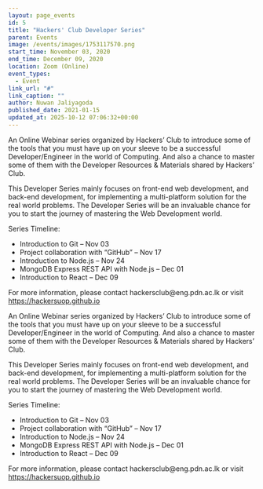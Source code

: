 ```yaml
---
layout: page_events
id: 5
title: "Hackers' Club Developer Series"
parent: Events
image: /events/images/1753117570.png
start_time: November 03, 2020
end_time: December 09, 2020
location: Zoom (Online)
event_types:
  - Event
link_url: "#"
link_caption: ""
author: Nuwan Jaliyagoda
published_date: 2021-01-15
updated_at: 2025-10-12 07:06:32+00:00
---
```


<p>An Online Webinar series organized by Hackers&rsquo; Club to introduce some of the tools that you must have up on your sleeve to be a successful Developer/Engineer in the world of Computing. And also a chance to master some of them with the Developer Resources &amp; Materials shared by Hackers&rsquo; Club.</p>
<p>This Developer Series mainly focuses on front-end web development, and back-end development, for implementing a multi-platform solution for the real world problems. The Developer Series will be an invaluable chance for you to start the journey of mastering the Web Development world.</p>
<p>Series Timeline:</p>
<ul>
<li>Introduction to Git &ndash; Nov 03</li>
<li>Project collaboration with &ldquo;GitHub&rdquo; &ndash; Nov 17</li>
<li>Introduction to Node.js &ndash; Nov 24</li>
<li>MongoDB Express REST API with Node.js &ndash; Dec 01</li>
<li>Introduction to React &ndash; Dec 09</li>
</ul>
<p>For more information, please contact hackersclub@eng.pdn.ac.lk or visit <a href="https://hackersuop.github.io/">https://hackersuop.github.io</a></p>

<!-- Automated Update by GitHub Actions -->

<p>An Online Webinar series organized by Hackers&rsquo; Club to introduce some of the tools that you must have up on your sleeve to be a successful Developer/Engineer in the world of Computing. And also a chance to master some of them with the Developer Resources &amp; Materials shared by Hackers&rsquo; Club.</p>
<p>This Developer Series mainly focuses on front-end web development, and back-end development, for implementing a multi-platform solution for the real world problems. The Developer Series will be an invaluable chance for you to start the journey of mastering the Web Development world.</p>
<p>Series Timeline:</p>
<ul>
<li>Introduction to Git &ndash; Nov 03</li>
<li>Project collaboration with &ldquo;GitHub&rdquo; &ndash; Nov 17</li>
<li>Introduction to Node.js &ndash; Nov 24</li>
<li>MongoDB Express REST API with Node.js &ndash; Dec 01</li>
<li>Introduction to React &ndash; Dec 09</li>
</ul>
<p>For more information, please contact hackersclub@eng.pdn.ac.lk or visit <a href="https://hackersuop.github.io/">https://hackersuop.github.io</a></p>

